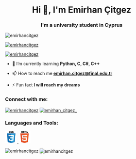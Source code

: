 <h1 align="center">Hi 👋, I'm Emirhan Çitgez</h1>
<h3 align="center">I'm a university student in Cyprus</h3>

<p align="left"> <img src="https://komarev.com/ghpvc/?username=emirhancitgez&label=Profile%20views&color=0e75b6&style=flat" alt="emirhancitgez" /> </p>

<p align="left"> <a href="https://github.com/ryo-ma/github-profile-trophy"><img src="https://github-profile-trophy.vercel.app/?username=emirhancitgez" alt="emirhancitgez" /></a> </p>

<p align="left"> <a href="https://twitter.com/emirhancitgez" target="blank"><img src="https://img.shields.io/twitter/follow/emirhancitgez?logo=twitter&style=for-the-badge" alt="emirhancitgez" /></a> </p>

- 🌱 I’m currently learning **Python, C, C#, C++**

- 📫 How to reach me **emirhan.citgez@final.edu.tr**

- ⚡ Fun fact **I will reach my dreams**

<h3 align="left">Connect with me:</h3>
<p align="left">
<a href="https://twitter.com/emirhancitgez" target="blank"><img align="center" src="https://raw.githubusercontent.com/rahuldkjain/github-profile-readme-generator/master/src/images/icons/Social/twitter.svg" alt="emirhancitgez" height="30" width="40" /></a>
<a href="https://instagram.com/emirhan_citgez_" target="blank"><img align="center" src="https://raw.githubusercontent.com/rahuldkjain/github-profile-readme-generator/master/src/images/icons/Social/instagram.svg" alt="emirhan_citgez_" height="30" width="40" /></a>
</p>

<h3 align="left">Languages and Tools:</h3>
<p align="left"> <a href="https://www.w3schools.com/css/" target="_blank" rel="noreferrer"> <img src="https://raw.githubusercontent.com/devicons/devicon/master/icons/css3/css3-original-wordmark.svg" alt="css3" width="40" height="40"/> </a> <a href="https://www.w3.org/html/" target="_blank" rel="noreferrer"> <img src="https://raw.githubusercontent.com/devicons/devicon/master/icons/html5/html5-original-wordmark.svg" alt="html5" width="40" height="40"/> </a> </p>

<p><img align="left" src="https://github-readme-stats.vercel.app/api/top-langs?username=emirhancitgez&show_icons=true&locale=en&layout=compact" alt="emirhancitgez" /></p>

<p>&nbsp;<img align="center" src="https://github-readme-stats.vercel.app/api?username=emirhancitgez&show_icons=true&locale=en" alt="emirhancitgez" /></p>


